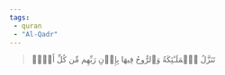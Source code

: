 ```yaml
---
tags: 
 - quran 
 - "Al-Qadr"
---
```


> تَنَزَّلُ ٱلۡمَلَـٰٓئِكَةُ وَٱلرُّوحُ فِيهَا بِإِذۡنِ رَبِّهِم مِّن كُلِّ أَمۡرٖ

